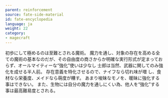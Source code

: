 ```yaml
---
parent: reinforcement
source: fate-side-material
id: fate-encyclopedia
language: ja
weight: 22
category:
- magecraft
---
```


初歩にして極めるのは至難とされる魔術。
魔力を通し、対象の存在を高める全ての魔術の基本なのだが、その自由度の商さからか明確な実行形式が定まっておらず、オールマイティーな“強化”使いは少なし
士郎は当然、武器に関してのみ強化を成せる半人前。
存在意義を特化させるので、ナイフなら切れ味が増 し、食材なら栄養度、メイドなら萌度が糟す。
あまり唆昧なモノを、暖昧に強化する事はできない。
また、生物には自分の魔力を通しにくい為、他人を“強化”する事は最高難易度とされる。
